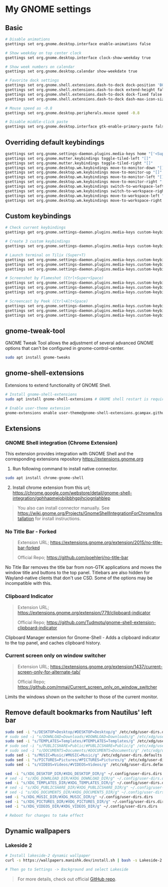 # My GNOME settings

## Basic

```sh
# Disable animations
gsettings set org.gnome.desktop.interface enable-animations false

# Show weekday on top center clock
gsettings set org.gnome.desktop.interface clock-show-weekday true

# Show week numbers on calendar
gsettings set org.gnome.desktop.calendar show-weekdate true

# Favorite dock settings
gsettings set org.gnome.shell.extensions.dash-to-dock dock-position 'BOTTOM'
gsettings set org.gnome.shell.extensions.dash-to-dock extend-height false
gsettings set org.gnome.shell.extensions.dash-to-dock dock-fixed false
gsettings set org.gnome.shell.extensions.dash-to-dock dash-max-icon-size 52

# Mouse speed as -0.8
gsettings set org.gnome.desktop.peripherals.mouse speed -0.8

# Disable middle-click paste
gsettings set org.gnome.desktop.interface gtk-enable-primary-paste false
```

## Overriding default keybindings

```sh
gsettings set org.gnome.settings-daemon.plugins.media-keys home "['<Super>e']"
gsettings set org.gnome.mutter.keybindings toggle-tiled-left "[]"
gsettings set org.gnome.mutter.keybindings toggle-tiled-right "[]"
gsettings set org.gnome.desktop.wm.keybindings move-to-monitor-down "[]"
gsettings set org.gnome.desktop.wm.keybindings move-to-monitor-up "[]"
gsettings set org.gnome.desktop.wm.keybindings move-to-monitor-left "[]"
gsettings set org.gnome.desktop.wm.keybindings move-to-monitor-right "[]"
gsettings set org.gnome.desktop.wm.keybindings switch-to-workspace-left "['<Super>Left']"
gsettings set org.gnome.desktop.wm.keybindings switch-to-workspace-right "['<Super>Right']"
gsettings set org.gnome.desktop.wm.keybindings move-to-workspace-left "['<Primary><Super>Left']"
gsettings set org.gnome.desktop.wm.keybindings move-to-workspace-right "['<Primary><Super>Right']"
```

## Custom keybindings

```sh
# Check current keybindings
gsettings get org.gnome.settings-daemon.plugins.media-keys custom-keybindings

# Create 3 custom keybindings
gsettings set org.gnome.settings-daemon.plugins.media-keys custom-keybindings "['/org/gnome/settings-daemon/plugins/media-keys/custom-keybindings/custom0/', '/org/gnome/settings-daemon/plugins/media-keys/custom-keybindings/custom1/', '/org/gnome/settings-daemon/plugins/media-keys/custom-keybindings/custom2/']"

# Launch terminal on Tilix (Super+T)
gsettings set org.gnome.settings-daemon.plugins.media-keys.custom-keybinding:/org/gnome/settings-daemon/plugins/media-keys/custom-keybindings/custom0/ name 'Launch terminal on Tilix'
gsettings set org.gnome.settings-daemon.plugins.media-keys.custom-keybinding:/org/gnome/settings-daemon/plugins/media-keys/custom-keybindings/custom0/ command 'tilix'
gsettings set org.gnome.settings-daemon.plugins.media-keys.custom-keybinding:/org/gnome/settings-daemon/plugins/media-keys/custom-keybindings/custom0/ binding '<Super>t'

# Screenshot by Flameshot (Ctrl+Super+Space)
gsettings set org.gnome.settings-daemon.plugins.media-keys.custom-keybinding:/org/gnome/settings-daemon/plugins/media-keys/custom-keybindings/custom1/ name 'Screenshot by Flameshot'
gsettings set org.gnome.settings-daemon.plugins.media-keys.custom-keybinding:/org/gnome/settings-daemon/plugins/media-keys/custom-keybindings/custom1/ command 'flameshot gui'
gsettings set org.gnome.settings-daemon.plugins.media-keys.custom-keybinding:/org/gnome/settings-daemon/plugins/media-keys/custom-keybindings/custom1/ binding '<Primary><Super>space'

# Screencast by Peek (Ctrl+Alt+Space)
gsettings set org.gnome.settings-daemon.plugins.media-keys.custom-keybinding:/org/gnome/settings-daemon/plugins/media-keys/custom-keybindings/custom2/ name 'Screencast by Peek'
gsettings set org.gnome.settings-daemon.plugins.media-keys.custom-keybinding:/org/gnome/settings-daemon/plugins/media-keys/custom-keybindings/custom2/ command 'peek'
gsettings set org.gnome.settings-daemon.plugins.media-keys.custom-keybinding:/org/gnome/settings-daemon/plugins/media-keys/custom-keybindings/custom2/ binding '<Primary><Alt>space'
```

## gnome-tweak-tool

GNOME Tweak Tool allows the adjustment of several advanced GNOME options that can't be configured in
gnome-control-center.

```sh
sudo apt install gnome-tweaks
```

## gnome-shell-extensions

Extensions to extend functionality of GNOME Shell.

```sh
# Install gnome-shell-extensions
sudo apt install gnome-shell-extensions # GNOME shell restart is required after this

# Enable user-theme extension
gnome-extensions enable user-theme@gnome-shell-extensions.gcampax.github.com
```

## Extensions

### GNOME Shell integration (Chrome Extension)

This extension provides integration with GNOME Shell and the corresponding extensions repository
https://extensions.gnome.org

1. Run following command to install native connector.

```sh
sudo apt install chrome-gnome-shell
```

2. Install chrome extension from this url;
   https://chrome.google.com/webstore/detail/gnome-shell-integration/gphhapmejobijbbhgpjhcjognlahblep

> You also can install connector manually. See
> https://wiki.gnome.org/Projects/GnomeShellIntegrationForChrome/Installation for install instructions.

### No Title Bar - Forked

> Extension URL; https://extensions.gnome.org/extension/2015/no-title-bar-forked
>
> Official Repo; https://github.com/poehlerj/no-title-bar

No Title Bar removes the title bar from non-GTK applications and moves the window title and buttons to the top panel.
Titlebars are also hidden for Wayland-native clients that don't use CSD. Some of the options may be incompatible with
this.

### Clipboard Indicator

> Extension URL; https://extensions.gnome.org/extension/779/clipboard-indicator
>
> Official Repo; https://github.com/Tudmotu/gnome-shell-extension-clipboard-indicator

Clipboard Manager extension for Gnome-Shell - Adds a clipboard indicator to the top panel, and caches clipboard history.

### Current screen only on window switcher

> Extension URL; https://extensions.gnome.org/extension/1437/current-screen-only-for-alternate-tab/
>
> Official Repo; https://github.com/mmai/Current_screen_only_on_window_switcher

Limits the windows shown on the switcher to those of the current monitor.

## Remove default bookmarks from Nautilus' left bar

```sh
sudo sed -i "s/DESKTOP=Desktop/#DESKTOP=Desktop/g" /etc/xdg/user-dirs.defaults
# sudo sed -i "s/DOWNLOAD=Downloads/#DOWNLOAD=Downloads/g" /etc/xdg/user-dirs.defaults
sudo sed -i "s/TEMPLATES=Templates/#TEMPLATES=Templates/g" /etc/xdg/user-dirs.defaults
# sudo sed -i "s/PUBLICSHARE=Public/#PUBLICSHARE=Public/g" /etc/xdg/user-dirs.defaults
# sudo sed -i "s/DOCUMENTS=Documents/#DOCUMENTS=Documents/g" /etc/xdg/user-dirs.defaults
sudo sed -i "s/MUSIC=Music/#MUSIC=Music/g" /etc/xdg/user-dirs.defaults
sudo sed -i "s/PICTURES=Pictures/#PICTURES=Pictures/g" /etc/xdg/user-dirs.defaults
sudo sed -i "s/VIDEOS=Videos/#VIDEOS=Videos/g" /etc/xdg/user-dirs.defaults

sed -i "s/XDG_DESKTOP_DIR/#XDG_DESKTOP_DIR/g" ~/.config/user-dirs.dirs
# sed -i "s/XDG_DOWNLOAD_DIR/#XDG_DOWNLOAD_DIR/g" ~/.config/user-dirs.dirs
sed -i "s/XDG_TEMPLATES_DIR/#XDG_TEMPLATES_DIR/g" ~/.config/user-dirs.dirs
# sed -i "s/XDG_PUBLICSHARE_DIR/#XDG_PUBLICSHARE_DIR/g" ~/.config/user-dirs.dirs
# sed -i "s/XDG_DOCUMENTS_DIR/#XDG_DOCUMENTS_DIR/g" ~/.config/user-dirs.dirs
sed -i "s/XDG_MUSIC_DIR/#XDG_MUSIC_DIR/g" ~/.config/user-dirs.dirs
sed -i "s/XDG_PICTURES_DIR/#XDG_PICTURES_DIR/g" ~/.config/user-dirs.dirs
sed -i "s/XDG_VIDEOS_DIR/#XDG_VIDEOS_DIR/g" ~/.config/user-dirs.dirs

# Reboot for changes to take effect
```

## Dynamic wallpapers

### Lakeside 2

```sh
# Install lakeside-2 dynamic wallpaper
curl -s https://wallpapers.manishk.dev/install.sh | bash -s Lakeside-2

# Then go to Settings -> Background and select Lakeside
```

> For more details, check out official [GitHub repo](https://github.com/manishprivet/dynamic-gnome-wallpapers).
